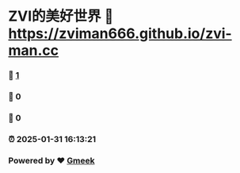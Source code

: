 # ZVI的美好世界 :link: https://zviman666.github.io/zvi-man.cc 
### :page_facing_up: [1](https://zviman666.github.io/zvi-man.cc/tag.html) 
### :speech_balloon: 0 
### :hibiscus: 0 
### :alarm_clock: 2025-01-31 16:13:21 
### Powered by :heart: [Gmeek](https://github.com/Meekdai/Gmeek)
